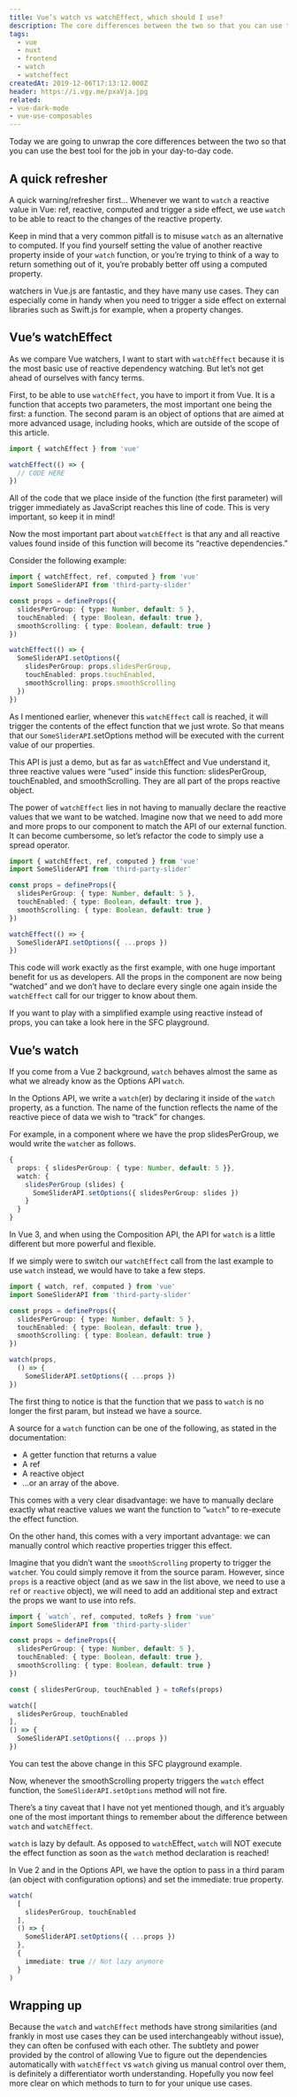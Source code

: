 ```yaml
---
title: Vue’s watch vs watchEffect, which should I use?
description: The core differences between the two so that you can use the best tool for the job in your day-to-day code
tags:
  - vue
  - nuxt
  - frontend
  - watch
  - watcheffect
createdAt: 2019-12-06T17:13:12.000Z
header: https://i.vgy.me/pxaVja.jpg
related:
- vue-dark-mode
- vue-use-composables
---
```



Today we are going to unwrap the core differences between the two so that you can use the best tool for the job in your day-to-day code.

## A quick refresher

A quick warning/refresher first… Whenever we want to `watch` a reactive value in Vue: ref, reactive, computed and trigger a side effect, we use `watch` to be able to react to the changes of the reactive property.

Keep in mind that a very common pitfall is to misuse `watch` as an alternative to computed. If you find yourself setting the value of another reactive property inside of your `watch` function, or you’re trying to think of a way to return something out of it, you’re probably better off using a computed property.

watchers in Vue.js are fantastic, and they have many use cases. They can especially come in handy when you need to trigger a side effect on external libraries such as Swift.js for example, when a property changes.

## Vue’s watchEffect

As we compare Vue watchers, I want to start with `watchEffect` because it is the most basic use of reactive dependency watching. But let’s not get ahead of ourselves with fancy terms.

First, to be able to use `watchEffect`, you have to import it from Vue. It is a function that accepts two parameters, the most important one being the first: a function. The second param is an object of options that are aimed at more advanced usage, including hooks, which are outside of the scope of this article.

```ts
import { watchEffect } from 'vue'

watchEffect(() => {
  // CODE HERE
})
```


All of the code that we place inside of the function (the first parameter) will trigger immediately as JavaScript reaches this line of code. This is very important, so keep it in mind!

Now the most important part about `watchEffect` is that any and all reactive values found inside of this function will become its “reactive dependencies.”

Consider the following example:

```ts
import { watchEffect, ref, computed } from 'vue'
import SomeSliderAPI from 'third-party-slider'

const props = defineProps({
  slidesPerGroup: { type: Number, default: 5 },
  touchEnabled: { type: Boolean, default: true },
  smoothScrolling: { type: Boolean, default: true }
})

watchEffect(() => {
  SomeSliderAPI.setOptions({
    slidesPerGroup: props.slidesPerGroup,
    touchEnabled: props.touchEnabled,
    smoothScrolling: props.smoothScrolling
  })
})
```

As I mentioned earlier, whenever this `watchEffect` call is reached, it will trigger the contents of the effect function that we just wrote. So that means that our `SomeSliderAPI`.setOptions method will be executed with the current value of our properties.

This API is just a demo, but as far as `watch`Effect and Vue understand it, three reactive values were “used” inside this function: slidesPerGroup, touchEnabled, and smoothScrolling. They are all part of the props reactive object.

The power of `watchEffect` lies in not having to manually declare the reactive values that we want to be watched. Imagine now that we need to add more and more props to our component to match the API of our external function. It can become cumbersome, so let’s refactor the code to simply use a spread operator.


```ts
import { watchEffect, ref, computed } from 'vue'
import SomeSliderAPI from 'third-party-slider'

const props = defineProps({
  slidesPerGroup: { type: Number, default: 5 },
  touchEnabled: { type: Boolean, default: true },
  smoothScrolling: { type: Boolean, default: true }
})

watchEffect(() => {
  SomeSliderAPI.setOptions({ ...props })
})
```


This code will work exactly as the first example, with one huge important benefit for us as developers. All the props in the component are now being “watched” and we don’t have to declare every single one again inside the `watchEffect` call for our trigger to know about them.

If you want to play with a simplified example using reactive instead of props, you can take a look here in the SFC playground.

## Vue’s watch

If you come from a Vue 2 background, `watch` behaves almost the same as what we already know as the Options API `watch`.

In the Options API, we write a `watch`(er) by declaring it inside of the `watch` property, as a function. The name of the function reflects the name of the reactive piece of data we wish to “track” for changes.

For example, in a component where we have the prop slidesPerGroup, we would write the `watch`er as follows.

```ts
{
  props: { slidesPerGroup: { type: Number, default: 5 }},
  watch: {
    slidesPerGroup (slides) {
      SomeSliderAPI.setOptions({ slidesPerGroup: slides })
    }
  }
}
```


In Vue 3, and when using the Composition API, the API for `watch` is a little different but more powerful and flexible.

If we simply were to switch our `watchEffect` call from the last example to use `watch` instead, we would have to take a few steps.

```ts
import { watch, ref, computed } from 'vue'
import SomeSliderAPI from 'third-party-slider'

const props = defineProps({
  slidesPerGroup: { type: Number, default: 5 },
  touchEnabled: { type: Boolean, default: true },
  smoothScrolling: { type: Boolean, default: true }
})

watch(props,
  () => {
    SomeSliderAPI.setOptions({ ...props })
})
```

The first thing to notice is that the function that we pass to `watch` is no longer the first param, but instead we have a source.

A source for a `watch` function can be one of the following, as stated in the documentation:

- A getter function that returns a value
- A ref
- A reactive object
- …or an array of the above.


This comes with a very clear disadvantage: we have to manually declare exactly what reactive values we want the function to “`watch`” to re-execute the effect function.

On the other hand, this comes with a very important advantage: we can manually control which reactive properties trigger this effect.

Imagine that you didn’t want the `smoothScrolling` property to trigger the `watch`er. You could simply remove it from the source param. However, since `props` is a reactive object (and as we saw in the list above, we need to use a `ref` or `reactive` object), we will need to add an additional step and extract the props we want to use into refs.

```ts [src/App.vue]
import { `watch`, ref, computed, toRefs } from 'vue'
import SomeSliderAPI from 'third-party-slider'

const props = defineProps({
  slidesPerGroup: { type: Number, default: 5 },
  touchEnabled: { type: Boolean, default: true },
  smoothScrolling: { type: Boolean, default: true }
})

const { slidesPerGroup, touchEnabled } = toRefs(props)

watch([
  slidesPerGroup, touchEnabled
],
() => {
  SomeSliderAPI.setOptions({ ...props })
})
```

You can test the above change in this SFC playground example.

Now, whenever the smoothScrolling property triggers the `watch` effect function, the `SomeSliderAPI.setOptions` method will not fire.

There’s a tiny caveat that I have not yet mentioned though, and it’s arguably one of the most important things to remember about the difference between `watch` and `watchEffect`.

`watch` is lazy by default. As opposed to `watch`Effect, `watch` will NOT execute the effect function as soon as the `watch` method declaration is reached!

In Vue 2 and in the Options API, we have the option to pass in a third param (an object with configuration options) and set the immediate: true property.

```ts
watch(
  [
    slidesPerGroup, touchEnabled
  ],
  () => {
    SomeSliderAPI.setOptions({ ...props })
  }, 
  { 
    immediate: true // Not lazy anymore
  }
)
```

## Wrapping up

Because the `watch` and `watchEffect` methods have strong similarities (and frankly in most use cases they can be used interchangeably without issue), they can often be confused with each other. The subtlety and power provided by the control of allowing Vue to figure out the dependencies automatically with `watchEffect` vs `watch` giving us manual control over them, is definitely a differentiator worth understanding. Hopefully you now feel more clear on which methods to turn to for your unique use cases.